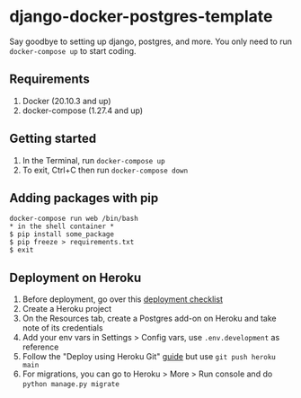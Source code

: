 # django-docker-postgres-template

Say goodbye to setting up django, postgres, and more. You only need to run `docker-compose up` to start coding.

## Requirements

1. Docker (20.10.3 and up)
2. docker-compose (1.27.4 and up)

## Getting started

1. In the Terminal, run `docker-compose up`
2. To exit, Ctrl+C then run `docker-compose down`

## Adding packages with pip

```
docker-compose run web /bin/bash
* in the shell container *
$ pip install some_package
$ pip freeze > requirements.txt
$ exit
```

## Deployment on Heroku

1. Before deployment, go over this [deployment checklist](https://docs.djangoproject.com/en/3.1/howto/deployment/checklist/)
2. Create a Heroku project
3. On the Resources tab, create a Postgres add-on on Heroku and take note of its credentials
4. Add your env vars in Settings > Config vars, use `.env.development` as reference
5. Follow the "Deploy using Heroku Git" [guide](https://dashboard.heroku.com/apps/david-foobarbaz/deploy/heroku-git) but use `git push heroku main`
6. For migrations, you can go to Heroku > More > Run console and do `python manage.py migrate`
